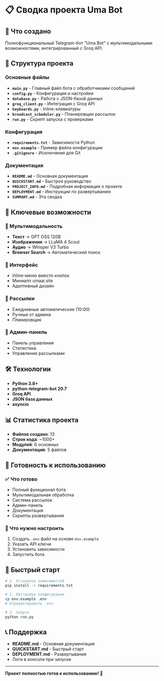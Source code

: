 # 📋 Сводка проекта Uma Bot

## 🎯 Что создано

Полнофункциональный Telegram-бот "Uma Bot" с мультимодальными возможностями, интегрированный с Groq API.

## 📁 Структура проекта

### Основные файлы
- **`main.py`** - Главный файл бота с обработчиками сообщений
- **`config.py`** - Конфигурация и настройки
- **`database.py`** - Работа с JSON-базой данных
- **`groq_client.py`** - Интеграция с Groq API
- **`keyboards.py`** - Inline-клавиатуры
- **`broadcast_scheduler.py`** - Планировщик рассылок
- **`run.py`** - Скрипт запуска с проверками

### Конфигурация
- **`requirements.txt`** - Зависимости Python
- **`env.example`** - Пример файла конфигурации
- **`.gitignore`** - Исключения для Git

### Документация
- **`README.md`** - Основная документация
- **`QUICKSTART.md`** - Быстрое руководство
- **`PROJECT_INFO.md`** - Подробная информация о проекте
- **`DEPLOYMENT.md`** - Инструкции по развертыванию
- **`SUMMARY.md`** - Эта сводка

## 🚀 Ключевые возможности

### 🤖 Мультимодальность
- **Текст** → GPT OSS 120B
- **Изображения** → LLaMA 4 Scout
- **Аудио** → Whisper V3 Turbo
- **Browser Search** → Автоматический поиск

### 🎨 Интерфейс
- Inline-меню вместо кнопок
- Миниапп umaai.site
- Адаптивный дизайн

### 📢 Рассылки
- Ежедневные автоматические (10:00)
- Ручные от админа
- Планировщик

### 🔧 Админ-панель
- Панель управления
- Статистика
- Управление рассылками

## 🛠️ Технологии

- **Python 3.8+**
- **python-telegram-bot 20.7**
- **Groq API**
- **JSON база данных**
- **asyncio**

## 📊 Статистика проекта

- **Файлов создано**: 13
- **Строк кода**: ~1000+
- **Модулей**: 6 основных
- **Документация**: 5 файлов

## 🎯 Готовность к использованию

### ✅ Что готово
- Полный функционал бота
- Мультимодальная обработка
- Система рассылок
- Админ-панель
- Документация
- Скрипты развертывания

### 🔧 Что нужно настроить
1. Создать `.env` файл на основе `env.example`
2. Указать API ключи
3. Установить зависимости
4. Запустить бота

## 🚀 Быстрый старт

```bash
# 1. Установка зависимостей
pip install -r requirements.txt

# 2. Настройка конфигурации
cp env.example .env
# Отредактировать .env

# 3. Запуск
python run.py
```

## 📞 Поддержка

- **README.md** - Основная документация
- **QUICKSTART.md** - Быстрый старт
- **DEPLOYMENT.md** - Развертывание
- Логи в консоли при запуске

---

**Проект полностью готов к использованию!** 🎉

